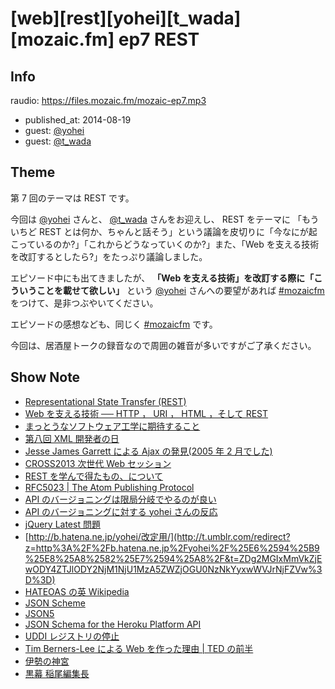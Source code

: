 # [web][rest][yohei][t_wada][mozaic.fm] ep7 REST

## Info

raudio: https://files.mozaic.fm/mozaic-ep7.mp3

- published_at: 2014-08-19
- guest: [@yohei](https://twitter.com/yohei)
- guest: [@t_wada](https://twitter.com/t_wada)


## Theme

第 7 回のテーマは REST です。

今回は [@yohei](https://twitter.com/yohei) さんと、 [@t_wada](https://twitter.com/t_wada) さんをお迎えし、 REST をテーマに 「もういちど REST とは何か、ちゃんと話そう」という議論を皮切りに「今なにが起こっているのか?」「これからどうなっていくのか?」また、「Web を支える技術を改訂するとしたら?」をたっぷり議論しました。

エピソード中にも出てきましたが、 **「Web を支える技術」を改訂する際に「こういうことを載せて欲しい」** という [@yohei](https://twitter.com/yohei) さんへの要望があれば [#mozaicfm](https://twitter.com/search?q=mozaicfm&src=hash) をつけて、是非つぶやいてください。

エピソードの感想なども、同じく [#mozaicfm](https://twitter.com/search?q=mozaicfm&src=hash) です。

今回は、居酒屋トークの録音なので周囲の雑音が多いですがご了承ください。


## Show Note

- [Representational State Transfer (REST)](http://t.umblr.com/redirect?z=http%3A%2F%2Fwww.ics.uci.edu%2F%7Efielding%2Fpubs%2Fdissertation%2Frest_arch_style.htm&t=MzJkMGZhNWY1N2I5ZWFiMTkwMzRiYzdjYTUzNjk5NDYzNDhlY2UyMCxwWVJrNjFZVw%3D%3D)
- [Web を支える技術 ── HTTP ， URI ， HTML ，そして REST](http://t.umblr.com/redirect?z=http%3A%2F%2Fgihyo.jp%2Fmagazine%2Fwdpress%2Fplus%2F978-4-7741-4204-3&t=MzM4MzUyZTVkMDM4NWM3M2QzNTc1MTUxM2JlNzgxNTFlNmQyOTkxYixwWVJrNjFZVw%3D%3D)
- [まっとうなソフトウェア工学に期待すること](http://t.umblr.com/redirect?z=http%3A%2F%2Fyohei-y.blogspot.jp%2F2005%2F05%2Fblog-post_21.html&t=YWVhYWJlODNiNmRjMzMyNjViMzMwNGZkNjNlN2U2NWYyZTM1ZWNjOSxwWVJrNjFZVw%3D%3D)
- [第八回 XML 開発者の日](http://t.umblr.com/redirect?z=http%3A%2F%2Fwww.hi-ho.ne.jp%2Fy-komachi%2Fcommittees%2Fvma%2Fconfs%2Fxml-dev%2Fxml-dev-8.htm&t=OWJlOGZjNmFlMjM4MDMxNGYyYjBiNGI2ZTJlNTYwODg0YzFhMTcwYyxwWVJrNjFZVw%3D%3D)
- [Jesse James Garrett による Ajax の発見(2005 年 2 月でした)](http://t.umblr.com/redirect?z=http%3A%2F%2Fwww.adaptivepath.com%2Fideas%2Fajax-new-approach-web-applications%2F&t=NWQ1ZjZjYzEwMTJiNDc3Mjc4ZTdmNmQzZGY0ODZjZWYxMDRmNzQ1NixwWVJrNjFZVw%3D%3D)
- [CROSS2013 次世代 Web セッション](http://t.umblr.com/redirect?z=http%3A%2F%2F2013.cross-party.com%2Fprograms%2F%3Fp%3D138&t=MzYwNDg0NjU3YzRmZDMwMWJhY2RlZjcxMDFjNWYyNzI0YjIwMGIxMyxwWVJrNjFZVw%3D%3D)
- [REST を学んで得たもの、について](http://t.umblr.com/redirect?z=http%3A%2F%2Fqiita.com%2FJxck_%2Fitems%2F9b2537045fbee46fbc36&t=ODg5MTM2NzBhOGU2MmU5YmQ2MDc4ZDcwY2UzMGUxZGUyM2FmNjdiNyxwWVJrNjFZVw%3D%3D)
- [RFC5023 | The Atom Publishing Protocol](http://t.umblr.com/redirect?z=http%3A%2F%2Ftools.ietf.org%2Fhtml%2Frfc5023&t=ZmFmNzU1Mjg3OGI0ZDhhNzdkZTg2NzBiN2ExNWVhNmU5MDNhZjM5ZCxwWVJrNjFZVw%3D%3D)
- [API のバージョニングは限局分岐でやるのが良い](http://t.umblr.com/redirect?z=http%3A%2F%2Fkenn.hatenablog.com%2Fentry%2F2014%2F03%2F06%2F105249&t=NmIxZWVjOTNjMTY2Mzg1MGI1NDU1YjA4YzM3Yzk1ZGUyNzIzNzM0NCxwWVJrNjFZVw%3D%3D)
- [API のバージョニングに対する yohei さんの反応](http://t.umblr.com/redirect?z=http%3A%2F%2Fyohei.hatenablog.com%2Fentry%2F2014%2F03%2F12%2F001707&t=M2Y4MTVjY2ZkMDQ5NzgxYmYyMTgzMTA1NWU5Yjk0ZjUzMjI5YWQyMixwWVJrNjFZVw%3D%3D)
- [jQuery Latest 問題](http://t.umblr.com/redirect?z=http%3A%2F%2Fhyper-text.org%2Farchives%2F2014%2F07%2Fdont_use_jquery_latest_js.shtml&t=MWYwYzkwY2Q5YmQwNjY4YTE2ZWQ5MmFiN2M1YTRlZTYxMjIyYjVhNSxwWVJrNjFZVw%3D%3D)
- [http://b.hatena.ne.jp/yohei/改定用/](http://t.umblr.com/redirect?z=http%3A%2F%2Fb.hatena.ne.jp%2Fyohei%2F%25E6%2594%25B9%25E8%25A8%2582%25E7%2594%25A8%2F&t=ZDg2MGIxMmVkZjEwODY4ZTJlODY2NjM1NjU1MzA5ZWZjOGU0NzNkYyxwWVJrNjFZVw%3D%3D)
- [HATEOAS の英 Wikipedia](http://t.umblr.com/redirect?z=http%3A%2F%2Fen.wikipedia.org%2Fwiki%2FHATEOAS&t=YWViNzM5YmFkY2U1NTdmYjY2NTZmNTc4NzhkNjgzNzYxNGYxNmM5OCxwWVJrNjFZVw%3D%3D)
- [JSON Scheme](http://t.umblr.com/redirect?z=http%3A%2F%2Fjson-schema.org%2F&t=MWE1NzQ4YzQ5ZTgwMTc0MmMxNGJmMzVkYTA0ZTk0M2Y0YjA2ZTZiNCxwWVJrNjFZVw%3D%3D)
- [JSON5](http://t.umblr.com/redirect?z=http%3A%2F%2Fjson5.org%2F&t=NmVjM2Y1ZWYxYzBiNzgxNGU1NTM3ZGY0NzMzZTkwZDgzNDhiYzY0OSxwWVJrNjFZVw%3D%3D)
- [JSON Schema for the Heroku Platform API](http://t.umblr.com/redirect?z=https%3A%2F%2Fblog.heroku.com%2Farchives%2F2014%2F1%2F8%2Fjson_schema_for_heroku_platform_api&t=YjE2ZjE5MmRkZDhhOGM2ZDFhYjc3M2IzMjQxNTE5MjEzOThmODAwYyxwWVJrNjFZVw%3D%3D)
- [UDDI レジストリの停止](http://t.umblr.com/redirect?z=http%3A%2F%2Fwww.itmedia.co.jp%2Fenterprise%2Farticles%2F0512%2F19%2Fnews057.html&t=Mjc4MTk3ODkzYjAzZTBkZjQzNWM1NmVlODViMTY1NDZhZThlZjhmMCxwWVJrNjFZVw%3D%3D)
- [Tim Berners-Lee による Web を作った理由 | TED の前半](http://t.umblr.com/redirect?z=http%3A%2F%2Fwww.ted.com%2Ftalks%2Ftim_berners_lee_on_the_next_web&t=YjE2NWQ3ZmIzMWRhODZkNTQ5OWViYzAzODY3NDU3Nzg4MTc2MTdjZSxwWVJrNjFZVw%3D%3D)
- [伊勢の神宮](http://t.umblr.com/redirect?z=http%3A%2F%2Fwww.jinjahoncho.or.jp%2Fizanai%2Fise.html&t=MzdiNjFhZDk1M2RkODg2MGY3MTQwZGRjNmZjNTczZjY4MWZlNDE5MyxwWVJrNjFZVw%3D%3D)
- [黒幕 稲尾編集長](https://twitter.com/inao/status/487591486519640064)
